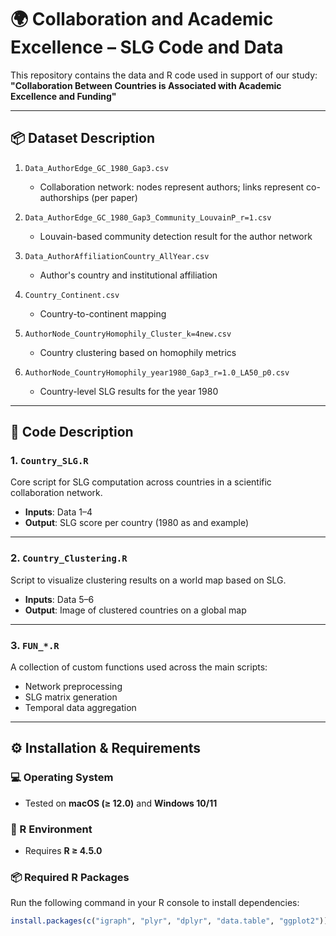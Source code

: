 # 🌍 Collaboration and Academic Excellence – SLG Code and Data

This repository contains the data and R code used in support of our study:  
**"Collaboration Between Countries is Associated with Academic Excellence and Funding"**

---

## 📦 Dataset Description

1. `Data_AuthorEdge_GC_1980_Gap3.csv`  
   - Collaboration network: nodes represent authors; links represent co-authorships (per paper)

2. `Data_AuthorEdge_GC_1980_Gap3_Community_LouvainP_r=1.csv`  
   - Louvain-based community detection result for the author network

3. `Data_AuthorAffiliationCountry_AllYear.csv`  
   - Author's country and institutional affiliation

4. `Country_Continent.csv`  
   - Country-to-continent mapping

5. `AuthorNode_CountryHomophily_Cluster_k=4new.csv`  
   - Country clustering based on homophily metrics

6. `AuthorNode_CountryHomophily_year1980_Gap3_r=1.0_LA50_p0.csv`  
   - Country-level SLG results for the year 1980

---

## 🧠 Code Description

### 1. `Country_SLG.R`  
Core script for SLG computation across countries in a scientific collaboration network.

- **Inputs**: Data 1–4  
- **Output**: SLG score per country (1980 as and example)

---

### 2. `Country_Clustering.R`  
Script to visualize clustering results on a world map based on SLG.

- **Inputs**: Data 5–6  
- **Output**: Image of clustered countries on a global map

---

### 3. `FUN_*.R`  
A collection of custom functions used across the main scripts:

- Network preprocessing  
- SLG matrix generation  
- Temporal data aggregation

---

## ⚙️ Installation & Requirements

### 💻 Operating System
- Tested on **macOS (≥ 12.0)** and **Windows 10/11**

### 🧮 R Environment
- Requires **R ≥ 4.5.0**

### 📦 Required R Packages

Run the following command in your R console to install dependencies:

```r
install.packages(c("igraph", "plyr", "dplyr", "data.table", "ggplot2"))

